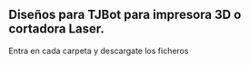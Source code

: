 ## Diseños para TJBot para impresora 3D o cortadora Laser.
Entra en cada carpeta y descargate los ficheros
